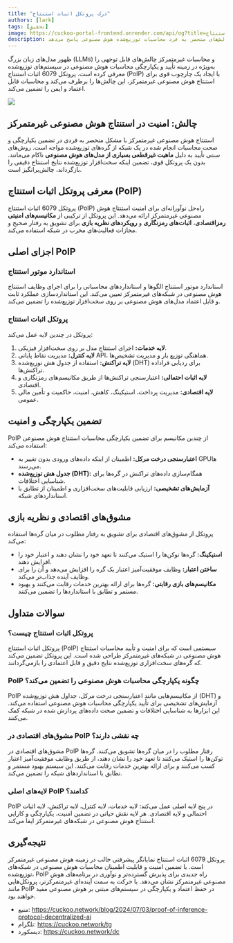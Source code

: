 ```yaml
---
title: "درک پروتکل اثبات استنتاج"
authors: [lark]
tags: [تحقیق]
image: https://cuckoo-portal-frontend.onrender.com/api/og?title=درک پروتکل اثبات استنتاج
description: به پروتکل نوآورانه اثبات استنتاج بپردازید که برای امنیت و تأیید استنتاج هوش مصنوعی در شبکه‌های غیرمتمرکز طراحی شده است. بیاموزید که چگونه این پروتکل به چالش‌های منحصر به فرد محاسبات توزیع‌شده هوش مصنوعی پاسخ می‌دهد.
---
```


ظهور مدل‌های زبان بزرگ (LLMs) و محاسبات غیرمتمرکز چالش‌های قابل توجهی را به‌ویژه در زمینه تأیید و یکپارچگی محاسبات هوش مصنوعی در سیستم‌های توزیع‌شده معرفی کرده است. پروتکل 6079 اثبات استنتاج (PoIP) با ایجاد یک چارچوب قوی برای استنتاج هوش مصنوعی غیرمتمرکز، این چالش‌ها را برطرف می‌کند و محاسبات قابل اعتماد و ایمن را تضمین می‌کند.

![](https://cuckoo-network.b-cdn.net/2024-07-03-proof-of-inference-protocol-decentralized-ai.webp)

## چالش: امنیت در استنتاج هوش مصنوعی غیرمتمرکز

استنتاج هوش مصنوعی غیرمتمرکز با مشکل منحصر به فردی در تضمین یکپارچگی و صحت محاسبات انجام شده در یک شبکه از گره‌های توزیع‌شده مواجه است. روش‌های سنتی تأیید به دلیل **ماهیت غیرقطعی بسیاری از مدل‌های هوش مصنوعی** ناکام می‌مانند. بدون یک پروتکل قوی، تضمین اینکه سخت‌افزار توزیع‌شده نتایج استنتاج دقیقی را بازگرداند، چالش‌برانگیز است.

## معرفی پروتکل اثبات استنتاج (PoIP)

پروتکل 6079 اثبات استنتاج (PoIP) راه‌حل نوآورانه‌ای برای امنیت استنتاج هوش مصنوعی غیرمتمرکز ارائه می‌دهد. این پروتکل از ترکیبی از **مکانیسم‌های امنیتی رمزاقتصادی**، **اثبات‌های رمزنگاری** و **رویکردهای نظریه بازی** برای تشویق به رفتار صحیح و مجازات فعالیت‌های مخرب در شبکه استفاده می‌کند.

## اجزای اصلی PoIP

### استاندارد موتور استنتاج

استاندارد موتور استنتاج الگوها و استانداردهای محاسباتی را برای اجرای وظایف استنتاج هوش مصنوعی در شبکه‌های غیرمتمرکز تعیین می‌کند. این استانداردسازی عملکرد ثابت و قابل اعتماد مدل‌های هوش مصنوعی بر روی سخت‌افزار توزیع‌شده را تضمین می‌کند.

### پروتکل اثبات استنتاج

پروتکل در چندین لایه عمل می‌کند:
1. **لایه خدمات:** اجرای استنتاج مدل بر روی سخت‌افزار فیزیکی.
2. **لایه کنترل:** مدیریت نقاط پایانی API، هماهنگی توزیع بار و مدیریت تشخیص‌ها.
3. **لایه تراکنش:** استفاده از جدول هش توزیع‌شده (DHT) برای ردیابی فراداده تراکنش‌ها.
4. **لایه اثبات احتمالی:** اعتبارسنجی تراکنش‌ها از طریق مکانیسم‌های رمزنگاری و اقتصادی.
5. **لایه اقتصادی:** مدیریت پرداخت، استیکینگ، کاهش، امنیت، حاکمیت و تأمین مالی عمومی.

## تضمین یکپارچگی و امنیت

PoIP از چندین مکانیسم برای تضمین یکپارچگی محاسبات استنتاج هوش مصنوعی استفاده می‌کند:
- **اعتبارسنجی درخت مرکل:** اطمینان از اینکه داده‌های ورودی بدون تغییر به GPUها می‌رسند.
- **جدول هش توزیع‌شده (DHT):** همگام‌سازی داده‌های تراکنش در گره‌ها برای شناسایی اختلافات.
- **آزمایش‌های تشخیصی:** ارزیابی قابلیت‌های سخت‌افزاری و اطمینان از تطابق با استانداردهای شبکه.

## مشوق‌های اقتصادی و نظریه بازی

پروتکل از مشوق‌های اقتصادی برای تشویق به رفتار مطلوب در میان گره‌ها استفاده می‌کند:
- **استیکینگ:** گره‌ها توکن‌ها را استیک می‌کنند تا تعهد خود را نشان دهند و اعتبار خود را افزایش دهند.
- **ساختن اعتبار:** وظایف موفقیت‌آمیز اعتبار یک گره را افزایش می‌دهد و آن را برای وظایف آینده جذاب‌تر می‌کند.
- **مکانیسم‌های بازی رقابتی:** گره‌ها برای ارائه بهترین خدمات رقابت می‌کنند و بهبود مستمر و تطابق با استانداردها را تضمین می‌کنند.

## سوالات متداول

### پروتکل اثبات استنتاج چیست؟

پروتکل اثبات استنتاج (PoIP) سیستمی است که برای امنیت و تأیید محاسبات استنتاج هوش مصنوعی در شبکه‌های غیرمتمرکز طراحی شده است. این پروتکل تضمین می‌کند که گره‌های سخت‌افزاری توزیع‌شده نتایج دقیق و قابل اعتمادی را بازمی‌گردانند.

### PoIP چگونه یکپارچگی محاسبات هوش مصنوعی را تضمین می‌کند؟

PoIP از مکانیسم‌هایی مانند اعتبارسنجی درخت مرکل، جداول هش توزیع‌شده (DHT) و آزمایش‌های تشخیصی برای تأیید یکپارچگی محاسبات هوش مصنوعی استفاده می‌کند. این ابزارها به شناسایی اختلافات و تضمین صحت داده‌های پردازش شده در شبکه کمک می‌کنند.

### مشوق‌های اقتصادی در PoIP چه نقشی دارند؟

مشوق‌های اقتصادی در PoIP رفتار مطلوب را در میان گره‌ها تشویق می‌کنند. گره‌ها توکن‌ها را استیک می‌کنند تا تعهد خود را نشان دهند، از طریق وظایف موفقیت‌آمیز اعتبار کسب می‌کنند و برای ارائه بهترین خدمات رقابت می‌کنند. این سیستم بهبود مستمر و تطابق با استانداردهای شبکه را تضمین می‌کند.

### لایه‌های اصلی PoIP کدامند؟

PoIP در پنج لایه اصلی عمل می‌کند: لایه خدمات، لایه کنترل، لایه تراکنش، لایه اثبات احتمالی و لایه اقتصادی. هر لایه نقش حیاتی در تضمین امنیت، یکپارچگی و کارایی استنتاج هوش مصنوعی در شبکه‌های غیرمتمرکز ایفا می‌کند.

## نتیجه‌گیری

پروتکل 6079 اثبات استنتاج نمایانگر پیشرفتی جالب در زمینه هوش مصنوعی غیرمتمرکز است. با تضمین امنیت و قابلیت اطمینان محاسبات هوش مصنوعی در شبکه‌های توزیع‌شده، PoIP راه جدیدی برای پذیرش گسترده‌تر و نوآوری در برنامه‌های هوش مصنوعی غیرمتمرکز نشان می‌دهد. با حرکت به سمت آینده‌ای غیرمتمرکزتر، پروتکل‌هایی مانند PoIP در حفظ اعتماد و یکپارچگی در سیستم‌های مبتنی بر هوش مصنوعی مفید خواهند بود.

- منبع: https://cuckoo.network/blog/2024/07/03/proof-of-inference-protocol-decentralized-ai
- تلگرام: https://cuckoo.network/tg
- دیسکورد: https://cuckoo.network/dc
